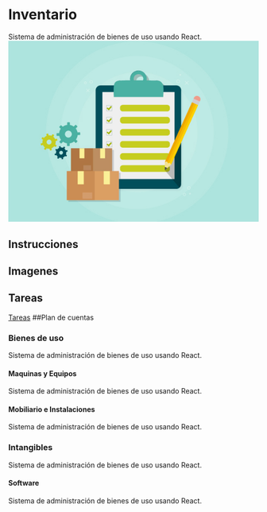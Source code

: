 # Inventario
Sistema de administración de bienes de uso usando React.
![Logo](https://raw.githubusercontent.com/belen15/Inventario/master/Logo.jpg)
## Instrucciones 

## Imagenes

## Tareas
[Tareas](https://raw.githubusercontent.com/belen15/Inventario/master/tareas.md)
##Plan de cuentas

### Bienes de uso
Sistema de administración de bienes de uso usando React.
#### Maquinas y Equipos
Sistema de administración de bienes de uso usando React.
#### Mobiliario e Instalaciones
Sistema de administración de bienes de uso usando React.
### Intangibles
Sistema de administración de bienes de uso usando React.
#### Software
Sistema de administración de bienes de uso usando React.
